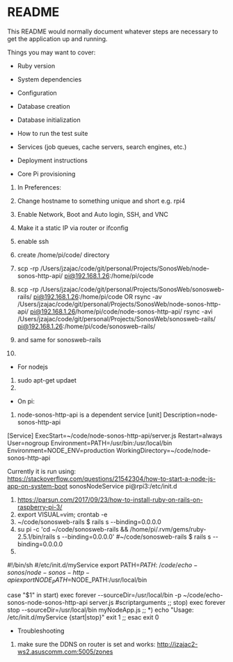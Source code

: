 # README

This README would normally document whatever steps are necessary to get the
application up and running.

Things you may want to cover:

* Ruby version

* System dependencies

* Configuration

* Database creation

* Database initialization

* How to run the test suite

* Services (job queues, cache servers, search engines, etc.)

* Deployment instructions
- Core Pi provisioning
1. In Preferences:
1. Change hostname to something unique and short e.g. rpi4
1. Enable Network, Boot and Auto login, SSH, and VNC
1. Make it a static IP via router or ifconfig
1. enable ssh
1. create /home/pi/code/<appname> directory
1. scp -rp /Users/jzajac/code/git/personal/Projects/SonosWeb/node-sonos-http-api/  pi@192.168.1.26:/home/pi/code
1. scp -rp /Users/jzajac/code/git/personal/Projects/SonosWeb/sonosweb-rails/ pi@192.168.1.26:/home/pi/code
OR
rsync -av /Users/jzajac/code/git/personal/Projects/SonosWeb/node-sonos-http-api/ pi@192.168.1.26/home/pi/code/node-sonos-http-api/
rsync -avi /Users/jzajac/code/git/personal/Projects/SonosWeb/sonosweb-rails/ pi@192.168.1.26:/home/pi/code/sonosweb-rails/
1. and same for sonosweb-rails

1. 

- For nodejs
1. sudo apt-get updaet
1. 
- On pi:
1. node-sonos-http-api is a dependent service
[unit]
Description=node-sonos-http-api

[Service]
ExecStart=~/code/node-sonos-http-api/server.js
Restart=always
User=nogroup
Environment=PATH=/usr/bin:/usr/local/bin
Environment=NODE_ENV=production
WorkingDirectory=~/code/node-sonos-http-api


Currently it is run using:
https://stackoverflow.com/questions/21542304/how-to-start-a-node-js-app-on-system-boot
sonosNodeService
pi@rpi3:/etc/init.d 
1. https://parsun.com/2017/09/23/how-to-install-ruby-on-rails-on-raspberry-pi-3/
1. export VISUAL=vim; crontab -e
1. ~/code/sonosweb-rails $ rails s --binding=0.0.0.0
1. su pi -c 'cd ~/code/sonosweb-rails && /home/pi/.rvm/gems/ruby-2.5.1/bin/rails s --binding=0.0.0.0'
#~/code/sonosweb-rails $ rails s --binding=0.0.0.0
1. 
#!/bin/sh
#/etc/init.d/myService
export PATH=$PATH:~/code/echo-sonos/node-sonos-http-api
export NODE_PATH=$NODE_PATH:/usr/local/bin

case "$1" in
start)
exec forever --sourceDir=/usr/local/bin -p ~/code/echo-sonos-node-sonos-http-api server.js #scriptarguments
;;
stop)
exec forever stop --sourceDir=/usr/local/bin myNodeApp.js
;;
*)
echo "Usage: /etc/init.d/myService {start|stop}"
exit 1
;;
esac
exit 0

* Troubleshooting
1. make sure the DDNS on router is set and works: http://jzajac2-ws2.asuscomm.com:5005/zones

